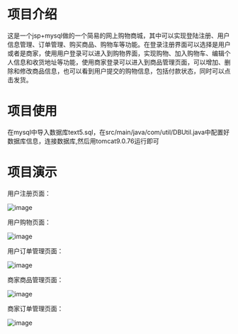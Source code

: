 # 项目介绍
这是一个jsp+mysql做的一个简易的网上购物商城，其中可以实现登陆注册、用户信息管理、订单管理、购买商品、购物车等功能。在登录注册界面可以选择是用户或者是商家，使用用户登录可以进入到购物界面，实现购物、加入购物车、编辑个人信息和收货地址等功能，使用商家登录可以进入到商品管理页面，可以增加、删除和修改商品信息，也可以看到用户提交的购物信息，包括付款状态，同时可以点击发货。

# 项目使用
在mysql中导入数据库text5.sql，在src/main/java/com/util/DBUtil.java中配置好数据库信息，连接数据库,然后用tomcat9.0.76运行即可

# 项目演示
用户注册页面：

![image](https://github.com/pAAp-able/Javaweb/assets/136309253/af28552c-a5be-4b15-976d-16c4dc0461ab)

用户购物页面：

![image](https://github.com/pAAp-able/Javaweb/assets/136309253/7f1601c4-dd9e-48b1-bc08-c69ab0cdb5e4)

用户订单管理页面：

![image](https://github.com/pAAp-able/Javaweb/assets/136309253/a01da4d3-4593-49c0-97a9-5ee0c7157cd5)


商家商品管理页面：

![image](https://github.com/pAAp-able/Javaweb/assets/136309253/0c91b3d8-2b99-4c10-9d93-ba2a9d01d0e0)

商家订单管理页面：

![image](https://github.com/pAAp-able/Javaweb/assets/136309253/49ca1f6e-bbe5-4cea-bb4a-066ee95aa2a6)

